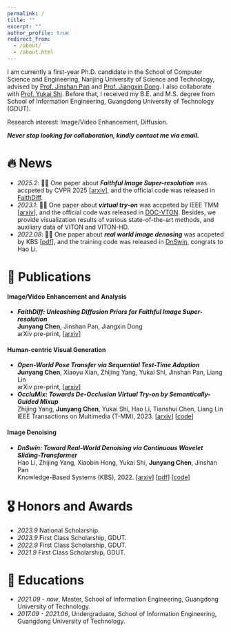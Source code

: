 ```yaml
---
permalink: /
title: ""
excerpt: ""
author_profile: true
redirect_from: 
  - /about/
  - /about.html
---
```



I am currently a first-year Ph.D. candidate in the School of Computer Science and Engineering, Nanjing University of Science and Technology, advised by [Prof. Jinshan Pan](https://jspan.github.io/) and [Prof. Jiangxin Dong](https://cs.njust.edu.cn/c0/f0/c11704a311536/page.htm). I also collaborate with [Prof. Yukai Shi](https://ykshi.github.io/). Before that, I received my B.E. and M.S. degree from School of Information Engineering, Guangdong University of Technology (GDUT).

Research interest: Image/Video Enhancement, Diffusion. 

***Never stop looking for collaboration, kindly contact me via email.***


# 🔥 News
- *2025.2*: 🎉🎉 One paper about ***Faithful Image Super-resolution*** was accpeted by CVPR 2025 [[arxiv](https://arxiv.org/abs/2411.18824)], and the official code was released in [FaithDiff](https://github.com/JyChen9811/FaithDiff).
- *2023.1*: 🎉🎉 One paper about ***virtual try-on*** was accpeted by IEEE TMM [[arxiv](https://arxiv.org/pdf/2301.00965.pdf)], and the official code was released in [DOC-VTON](https://github.com/JyChen9811/DOC-VTON). Besides, we provide visualization results of various state-of-the-art methods, and auxiliary data of VITON and VITON-HD.
- *2022.08*: 🎉🎉 One paper about ***real world image denosing*** was accpeted by KBS [[pdf](https://www.sciencedirect.com/science/article/pii/S0950705122009224?via%3Dihub)], and the training code was released in [DnSwin](https://github.com/House-Leo/DnSwin), congrats to Hao Li.

# 📝 Publications 
#### Image/Video Enhancement and Analysis
- ***FaithDiff: Unleashing Diffusion Priors for Faithful Image Super-resolution*** \
**Junyang Chen**, Jinshan Pan, Jiangxin Dong \
arXiv pre-print, [[arxiv](https://arxiv.org/abs/2411.18824)]
#### Human-centric Visual Generation
- ***Open-World Pose Transfer via Sequential Test-Time Adaption*** \
**Junyang Chen**, Xiaoyu Xian, Zhijing Yang, Yukai Shi, Jinshan Pan, Liang Lin \
arXiv pre-print, [[arxiv](https://arxiv.org/abs/2303.10945)]
- ***OccluMix: Towards De-Occlusion Virtual Try-on by Semantically-Guided Mixup*** \
Zhijing Yang, **Junyang Chen**, Yukai Shi, Hao Li, Tianshui Chen, Liang Lin \
IEEE Transactions on Multimedia (T-MM), 2023. [[arxiv](https://arxiv.org/pdf/2301.00965.pdf)] [[code](https://github.com/JyChen9811/DOC-VTON)]

#### Image Denoising
- ***DnSwin: Toward Real-World Denoising via Continuous Wavelet Sliding-Transformer*** \
Hao Li, Zhijing Yang, Xiaobin Hong, Yukai Shi, **Junyang Chen**, Jinshan Pan \
Knowledge-Based Systems (KBS), 2022. [[arxiv](https://arxiv.org/abs/2207.13861)] [[pdf](https://www.sciencedirect.com/science/article/pii/S0950705122009224?via%3Dihub)] [[code](https://github.com/House-Leo/DnSwin)]

<!-- #### Challenge Report
- ***NTIRE 2023 challenge on stereo image super-resolution: Methods and results*** \
Longguang Wang, Yulan Guo, **Junyang Chen**, et al. \
CVPR Workshops, 2023. [[pdf](https://openaccess.thecvf.com/content/CVPR2023W/NTIRE/papers/Wang_NTIRE_2023_Challenge_on_Stereo_Image_Super-Resolution_Methods_and_Results_CVPRW_2023_paper.pdf)]
- ***NTIRE 2022 challenge on stereo image super-resolution: Methods and results*** \
Longguang Wang, Yulan Guo, **Junyang Chen**, et al. \
CVPR Workshops, 2022. [[pdf](https://openaccess.thecvf.com/content/CVPR2022W/NTIRE/papers/Wang_NTIRE_2022_Challenge_on_Stereo_Image_Super-Resolution_Methods_and_Results_CVPRW_2022_paper.html)]-->

<!-- [**Project**](https://scholar.google.com/citations?view_op=view_citation&hl=zh-CN&user=DhtAFkwAAAAJ&citation_for_view=DhtAFkwAAAAJ:ALROH1vI_8AC) <strong><span class='show_paper_citations' data='DhtAFkwAAAAJ:ALROH1vI_8AC'></span></strong>
- Lorem ipsum dolor sit amet, consectetur adipiscing elit. Vivamus ornare aliquet ipsum, ac tempus justo dapibus sit amet. 
</div>
</div>

- [Lorem ipsum dolor sit amet, consectetur adipiscing elit. Vivamus ornare aliquet ipsum, ac tempus justo dapibus sit amet](https://github.com), A, B, C, **CVPR 2020**
 -->
# 🎖 Honors and Awards
- *2023.9* National Scholarship.
- *2023.9* First Class Scholarship, GDUT.
- *2022.9* First Class Scholarship, GDUT.
- *2021.9* First Class Scholarship, GDUT.

# 📖 Educations
- *2021.09 - now*, Master, School of Information Engineering, Guangdong University of Technology.
- *2017.09 - 2021.06*, Undergraduate, School of Information Engineering, Guangdong University of Technology.

<!-- # 💬 Invited Talks
- *2021.06*, Lorem ipsum dolor sit amet, consectetur adipiscing elit. Vivamus ornare aliquet ipsum, ac tempus justo dapibus sit amet. 
- *2021.03*, Lorem ipsum dolor sit amet, consectetur adipiscing elit. Vivamus ornare aliquet ipsum, ac tempus justo dapibus sit amet.  \| [\[video\]](https://github.com/)

# 💻 Internships
- *2019.05 - 2020.02*, [Lorem](https://github.com/), China. -->
